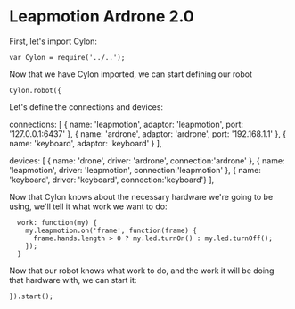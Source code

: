 # Leapmotion Ardrone 2.0

First, let's import Cylon:

    var Cylon = require('../..');

Now that we have Cylon imported, we can start defining our robot

    Cylon.robot({

Let's define the connections and devices:

  connections: [
    { name: 'leapmotion', adaptor: 'leapmotion', port: '127.0.0.1:6437' },
    { name: 'ardrone', adaptor: 'ardrone', port: '192.168.1.1' },
    { name: 'keyboard', adaptor: 'keyboard' }
  ],

  devices: [
    { name: 'drone', driver: 'ardrone', connection:'ardrone' },
    { name: 'leapmotion', driver: 'leapmotion', connection:'leapmotion' },
    { name: 'keyboard', driver: 'keyboard', connection:'keyboard'}
  ],

Now that Cylon knows about the necessary hardware we're going to be using, we'll
tell it what work we want to do:

      work: function(my) {
        my.leapmotion.on('frame', function(frame) {
          frame.hands.length > 0 ? my.led.turnOn() : my.led.turnOff();
        });
      }

Now that our robot knows what work to do, and the work it will be doing that
hardware with, we can start it:

    }).start();

